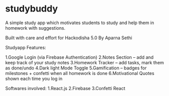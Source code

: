 # studybuddy
A simple study app which motivates students to study and help  them  in homework with suggestions.

Built with care and effort for Hackodisha 5.0 By Aparna Sethi

Studyapp Features:

1.Google Login (via Firebase Authentication)
2.Notes Section – add and keep track of your study notes
3.Homework Tracker – add tasks, mark them as done/undo
4.Dark light Mode Toggle
5.Gamification – badges for milestones + confetti when all homework is done
6.Motivational Quotes shown each time you log in


Softwares involved:
1.React.js
2.Firebase
3.Confetti React
